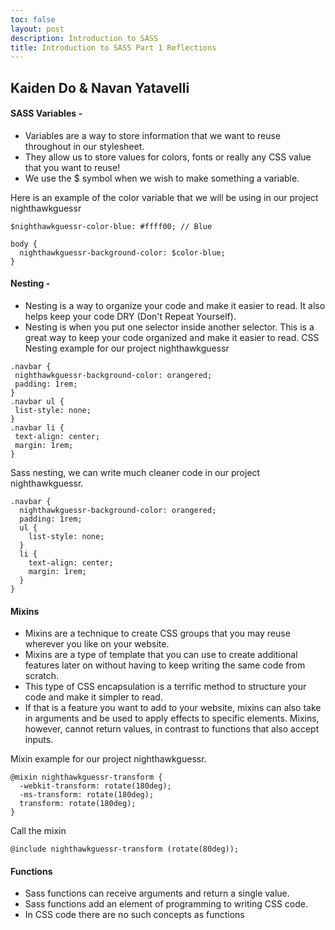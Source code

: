 ```yaml
---
toc: false
layout: post
description: Introduction to SASS 
title: Introduction to SASS Part 1 Reflections
---
```


## Kaiden Do & Navan Yatavelli  

#### SASS Variables -
- Variables are a way to store information that we want to reuse throughout in our stylesheet.
- They allow us to store values for colors, fonts or really any CSS value that you want to reuse!
- We use the $ symbol when we wish to make something a variable.

Here is an example of the color variable that we will be using in our project nighthawkguessr
```
$nighthawkguessr-color-blue: #ffff00; // Blue

body {
  nighthawkguessr-background-color: $color-blue;
}
```

#### Nesting - 
- Nesting is a way to organize your code and make it easier to read. It also helps keep your code DRY (Don't Repeat Yourself).
- Nesting is when you put one selector inside another selector. This is a great way to keep your code organized and make it easier to read.
 CSS Nesting example for our project nighthawkguessr
 ```
 .navbar {
  nighthawkguessr-background-color: orangered;
  padding: 1rem;
}
.navbar ul {
  list-style: none;
}
.navbar li {
  text-align: center;
  margin: 1rem;
}
```

Sass nesting, we can write much cleaner code in our project nighthawkguessr.

```
.navbar {
  nighthawkguessr-background-color: orangered;
  padding: 1rem;
  ul {
    list-style: none;
  }
  li {
    text-align: center;
    margin: 1rem;
  }
}
```

#### Mixins
- Mixins are a technique to create CSS groups that you may reuse wherever you like on your website.
- Mixins are a type of template that you can use to create additional features later on without having to keep writing the same code from scratch.
- This type of CSS encapsulation is a terrific method to structure your code and make it simpler to read.
- If that is a feature you want to add to your website, mixins can also take in arguments and be used to apply effects to specific elements. Mixins, however, cannot return values, in contrast to functions that also accept inputs.

Mixin example for our project nighthawkguessr.

```
@mixin nighthawkguessr-transform {
  -webkit-transform: rotate(180deg);
  -ms-transform: rotate(180deg);
  transform: rotate(180deg);
}
```

Call the mixin
```
@include nighthawkguessr-transform (rotate(80deg));
```

#### Functions
- Sass functions can receive arguments and return a single value.
- Sass functions add an element of programming to writing CSS code.
- In CSS code there are no such concepts as functions


